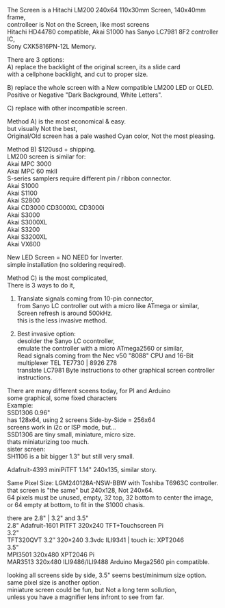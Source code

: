 The Screen is a Hitachi LM200 240x64 110x30mm Screen, 140x40mm frame, </br>
controlleer is Not on the Screen, like most screens </br>
Hitachi HD44780 compatible, 
Akai S1000 has Sanyo LC7981 8F2 controller IC, </br>
Sony CXK5816PN-12L Memory.</br>

There are 3 options: </br>
A) replace the backlight of the original screen, its a slide card </br>
with a cellphone backlight, and cut to proper size. </br>

B) replace the whole screen with a New compatible LM200 LED or OLED. </br>
Positive or Negative "Dark Background, White Letters". </br>

C) replace with other incompatible screen. </br>

Method A) is the most economical & easy. </br>
but visually Not the best, </br>
Original/Old screen has a pale washed Cyan color, Not the most pleasing. </br>

Method B) $120usd + shipping. </br>
LM200 screen is similar for: </br>
Akai MPC 3000 </br>
Akai MPC 60 mkII </br>
S-series samplers require different pin / ribbon connector.  </br>
Akai S1000 </br>
Akai S1100 </br>
Akai S2800 </br>
Akai CD3000 CD3000XL CD3000i </br>
Akai S3000 </br>
Akai S3000XL </br>
Akai S3200 </br>
Akai S3200XL </br>
Akai VX600 </br>

New LED Screen = NO NEED for Inverter. </br>
simple installation (no soldering required). </br>

Method C) is the most complicated, </br>
There is 3 ways to do it, </br>
1. Translate signals coming from 10-pin connector,</br>
from Sanyo LC controller out with a micro like ATmega or similar, </br>
Screen refresh is around 500kHz. </br>
this is the less invasive method. </br>

2. Best invasive option: </br>
desolder the Sanyo LC ocontroller, </br>
emulate the controller with a micro ATmega2560 or similar, </br>
Read signals coming from the Nec v50 "8088" CPU and 16-Bit multiplexer TEL TE7730 | 8926 Z78 </br>
translate LC7981 Byte instructions to other graphical screen controller instructions. </br>

There are many different sceens today, for PI and Arduino </br>
some graphical, some fixed characters </br>
Example: </br>
SSD1306 0.96" </br>
has 128x64, using 2 screens Side-by-Side = 256x64 </br>
screens work in i2c or ISP mode, but... </br>
SSD1306 are tiny small, miniature, micro size. </br>
thats miniaturizing too much. </br>
sister screen: </br>
SH1106 is a bit bigger 1.3" but still very small. </br>

Adafruit-4393 miniPiTFT 1.14" 240x135, similar story.  </br>

Same Pixel Size: LGM240128A-NSW-BBW with Toshiba T6963C controller. </br>
that screen is "the same" but 240x128, Not 240x64. </br>
64 pixels must be unused, empty, 32 top, 32 bottom to center the image, </br>
or 64 empty at bottom, to fit in the S1000 chasis. </br>

there are 2.8" | 3.2" and 3.5" </br>
2.8" Adafruit-1601 PiTFT 320x240 TFT+Touchscreen Pi </br>
3.2" </br>
TFT320QVT 3.2″ 320×240 3.3vdc ILI9341 | touch ic: XPT2046 </br>
3.5" </br>
MPI3501 320x480 XPT2046 Pi </br>
MAR3513 320x480 ILI9486/ILI9488 Arduino Mega2560 pin compatible. </br>

looking all screens side by side, 3.5" seems best/minimum size option. </br>
same pixel size is another option. </br>
miniature screen could be fun, but Not a long term sollution, </br>
unless you have a magnifier lens infront to see from far. </br>
